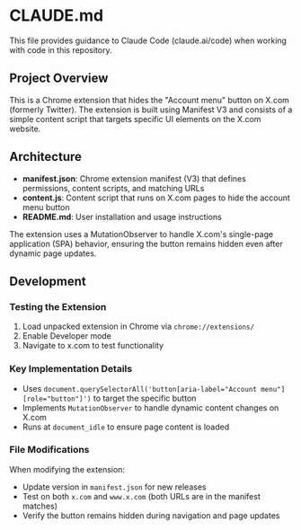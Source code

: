 # CLAUDE.md

This file provides guidance to Claude Code (claude.ai/code) when working with code in this repository.

## Project Overview

This is a Chrome extension that hides the "Account menu" button on X.com (formerly Twitter). The extension is built using Manifest V3 and consists of a simple content script that targets specific UI elements on the X.com website.

## Architecture

- **manifest.json**: Chrome extension manifest (V3) that defines permissions, content scripts, and matching URLs
- **content.js**: Content script that runs on X.com pages to hide the account menu button
- **README.md**: User installation and usage instructions

The extension uses a MutationObserver to handle X.com's single-page application (SPA) behavior, ensuring the button remains hidden even after dynamic page updates.

## Development

### Testing the Extension
1. Load unpacked extension in Chrome via `chrome://extensions/`
2. Enable Developer mode
3. Navigate to x.com to test functionality

### Key Implementation Details
- Uses `document.querySelectorAll('button[aria-label="Account menu"][role="button"]')` to target the specific button
- Implements `MutationObserver` to handle dynamic content changes on X.com
- Runs at `document_idle` to ensure page content is loaded

### File Modifications
When modifying the extension:
- Update version in `manifest.json` for new releases
- Test on both `x.com` and `www.x.com` (both URLs are in the manifest matches)
- Verify the button remains hidden during navigation and page updates